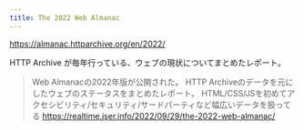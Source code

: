 ```yaml
---
title: The 2022 Web Almanac
---
```


https://almanac.httparchive.org/en/2022/

HTTP Archive が毎年行っている、ウェブの現状についてまとめたレポート。

> Web Almanacの2022年版が公開された。 HTTP Archiveのデータを元にしたウェブのステータスをまとめたレポート。 HTML/CSS/JSを初めてアクセシビリティ/セキュリティ/サードパーティなど幅広いデータを扱ってる
> https://realtime.jser.info/2022/09/29/the-2022-web-almanac/
